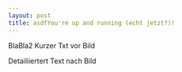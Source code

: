 ```yaml
---
layout: post
title: asdfYou're up and running (echt jetzt?)!
---
```

BlaBla2
Kurzer Txt vor Bild

Detailiiertert Text nach Bild
